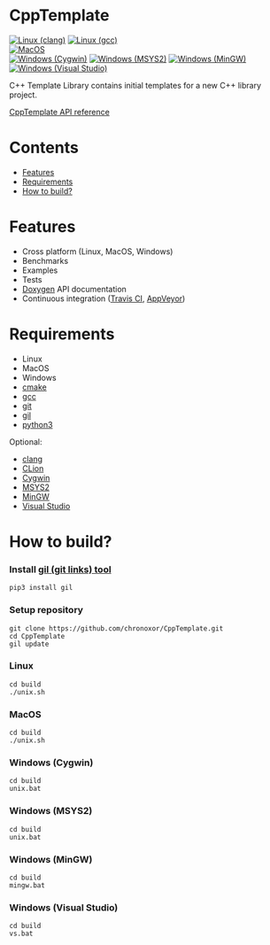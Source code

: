 # CppTemplate

[![Linux (clang)](https://github.com/chronoxor/CppTemplate/actions/workflows/build-linux-clang.yml/badge.svg)](https://github.com/chronoxor/CppTemplate/actions/workflows/build-linux-clang.yml)
[![Linux (gcc)](https://github.com/chronoxor/CppTemplate/actions/workflows/build-linux-gcc.yml/badge.svg)](https://github.com/chronoxor/CppTemplate/actions/workflows/build-linux-gcc.yml)
<br/>
[![MacOS](https://github.com/chronoxor/CppTemplate/actions/workflows/build-macos.yml/badge.svg)](https://github.com/chronoxor/CppTemplate/actions/workflows/build-macos.yml)
<br/>
[![Windows (Cygwin)](https://github.com/chronoxor/CppTemplate/actions/workflows/build-windows-cygwin.yml/badge.svg)](https://github.com/chronoxor/CppTemplate/actions/workflows/build-windows-cygwin.yml)
[![Windows (MSYS2)](https://github.com/chronoxor/CppTemplate/actions/workflows/build-windows-msys2.yml/badge.svg)](https://github.com/chronoxor/CppTemplate/actions/workflows/build-windows-msys2.yml)
[![Windows (MinGW)](https://github.com/chronoxor/CppTemplate/actions/workflows/build-windows-mingw.yml/badge.svg)](https://github.com/chronoxor/CppTemplate/actions/workflows/build-windows-mingw.yml)
[![Windows (Visual Studio)](https://github.com/chronoxor/CppTemplate/actions/workflows/build-windows-vs.yml/badge.svg)](https://github.com/chronoxor/CppTemplate/actions/workflows/build-windows-vs.yml)

C++ Template Library contains initial templates for a new C++ library project.

[CppTemplate API reference](https://chronoxor.github.io/CppTemplate/index.html)

# Contents
  * [Features](#features)
  * [Requirements](#requirements)
  * [How to build?](#how-to-build)

# Features
* Cross platform (Linux, MacOS, Windows)
* Benchmarks
* Examples
* Tests
* [Doxygen](http://www.doxygen.org) API documentation
* Continuous integration ([Travis CI](https://travis-ci.com), [AppVeyor](https://www.appveyor.com))

# Requirements
* Linux
* MacOS
* Windows
* [cmake](https://www.cmake.org)
* [gcc](https://gcc.gnu.org)
* [git](https://git-scm.com)
* [gil](https://github.com/chronoxor/gil.git)
* [python3](https://www.python.org)

Optional:
* [clang](https://clang.llvm.org)
* [CLion](https://www.jetbrains.com/clion)
* [Cygwin](https://cygwin.com)
* [MSYS2](https://www.msys2.org)
* [MinGW](https://mingw-w64.org/doku.php)
* [Visual Studio](https://www.visualstudio.com)

# How to build?

### Install [gil (git links) tool](https://github.com/chronoxor/gil)
```shell
pip3 install gil
```

### Setup repository
```shell
git clone https://github.com/chronoxor/CppTemplate.git
cd CppTemplate
gil update
```

### Linux
```shell
cd build
./unix.sh
```

### MacOS
```shell
cd build
./unix.sh
```

### Windows (Cygwin)
```shell
cd build
unix.bat
```

### Windows (MSYS2)
```shell
cd build
unix.bat
```

### Windows (MinGW)
```shell
cd build
mingw.bat
```

### Windows (Visual Studio)
```shell
cd build
vs.bat
```
